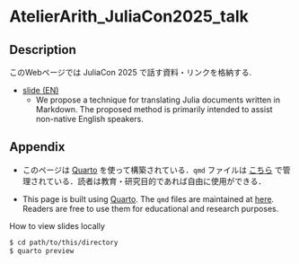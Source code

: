 # AtelierArith_JuliaCon2025_talk

## Description

このWebページでは JuliaCon 2025 で話す資料・リンクを格納する.

- [slide (EN)](slide/slide.qmd)
  - We propose a technique for translating Julia documents written in Markdown. The proposed method is primarily intended to assist non-native English speakers.

## Appendix

- このページは [Quarto](https://quarto.org/) を使って構築されている．`qmd` ファイルは [こちら](https://github.com/AtelierArith/AtelierArith_JuliaCon2025_talk) で管理されている．読者は教育・研究目的であれば自由に使用ができる．

- This page is built using [Quarto](https://quarto.org/). The `qmd` files are maintained at [here](https://github.com/AtelierArith/AtelierArith_JuliaCon2025_talk). Readers are free to use them for educational and research purposes.

How to view slides locally

```sh
$ cd path/to/this/directory
$ quarto preview
```
